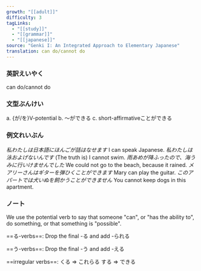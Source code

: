 ```yaml
---
growth: "[[adult]]"
difficulty: 3
tagLinks:
  - "[[study]]"
  - "[[grammar]]"
  - "[[japanese]]"
source: "Genki I: An Integrated Approach to Elementary Japanese"
translation: can do/cannot do
---
```

### 英訳えいやく	

can do/cannot do
### 文型ぶんけい

a. {が/を}V-potential
b. ～ができる
c. short-affirmativeことができる
### 例文れいぶん

*私わたしは日本語にほんごが話はなせます* I can speak Japanese.
*私わたしは泳およげないんです* (The truth is) I cannot swim.
*雨あめが降ふったので、海うみに行いけませんでした* We could not go to the beach, because it rained.
*メアリーさんはギターを弾ひくことができます* Mary can play the guitar.
*このアパートでは犬いぬを飼かうことができません* You cannot keep dogs in this apartment.
### ノート

We use the potential verb to say that someone "can", or "has the ability to", do something, or that something is "possible".

==る-verbs==:
Drop the final -る and add -られる

==う-verbs==:
Drop the final -う and add -える

==irregular verbs==:
くる => これらる
する => できる